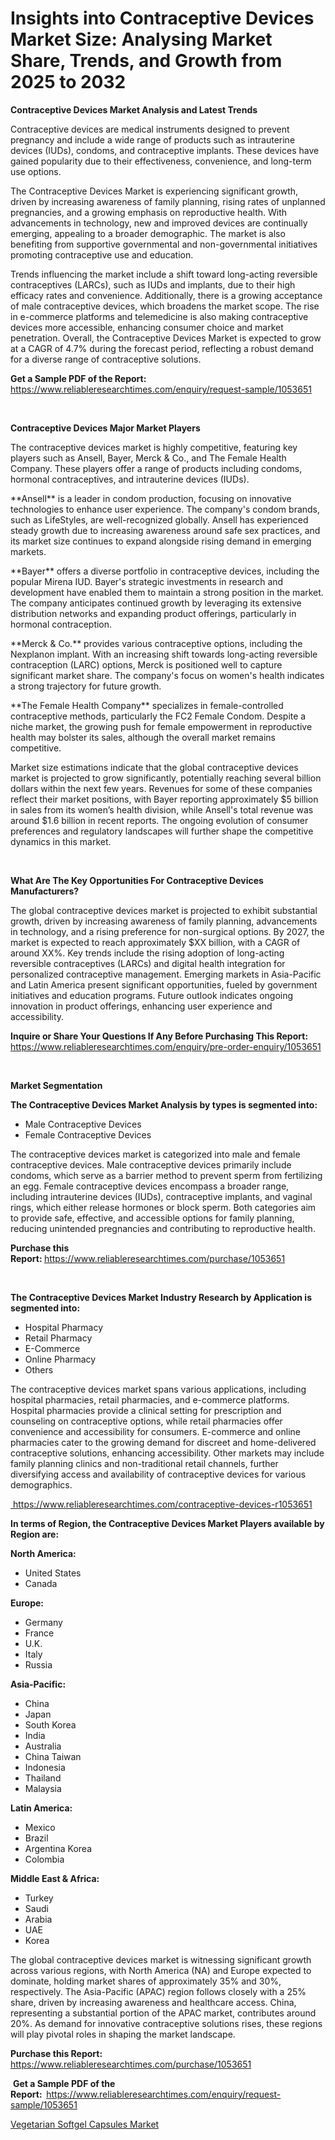 <p><h1>Insights into Contraceptive Devices Market Size: Analysing Market Share, Trends, and Growth from 2025 to 2032</h1></p><p><strong>Contraceptive Devices Market Analysis and Latest Trends</strong></p>
<p><p>Contraceptive devices are medical instruments designed to prevent pregnancy and include a wide range of products such as intrauterine devices (IUDs), condoms, and contraceptive implants. These devices have gained popularity due to their effectiveness, convenience, and long-term use options.</p><p>The Contraceptive Devices Market is experiencing significant growth, driven by increasing awareness of family planning, rising rates of unplanned pregnancies, and a growing emphasis on reproductive health. With advancements in technology, new and improved devices are continually emerging, appealing to a broader demographic. The market is also benefiting from supportive governmental and non-governmental initiatives promoting contraceptive use and education.</p><p>Trends influencing the market include a shift toward long-acting reversible contraceptives (LARCs), such as IUDs and implants, due to their high efficacy rates and convenience. Additionally, there is a growing acceptance of male contraceptive devices, which broadens the market scope. The rise in e-commerce platforms and telemedicine is also making contraceptive devices more accessible, enhancing consumer choice and market penetration. Overall, the Contraceptive Devices Market is expected to grow at a CAGR of 4.7% during the forecast period, reflecting a robust demand for a diverse range of contraceptive solutions.</p></p>
<p><strong>Get a Sample PDF of the Report:&nbsp;</strong> <a href="https://www.reliableresearchtimes.com/enquiry/request-sample/1053651?utm_campaign=3059&utm_medium=2&utm_source=Github&utm_content=ia&utm_term=08032025&utm_id=contraceptive-devices">https://www.reliableresearchtimes.com/enquiry/request-sample/1053651</a></p>
<p>&nbsp;</p>
<p><strong>Contraceptive Devices Major Market Players</strong></p>
<p><p>The contraceptive devices market is highly competitive, featuring key players such as Ansell, Bayer, Merck & Co., and The Female Health Company. These players offer a range of products including condoms, hormonal contraceptives, and intrauterine devices (IUDs).</p><p>**Ansell** is a leader in condom production, focusing on innovative technologies to enhance user experience. The company's condom brands, such as LifeStyles, are well-recognized globally. Ansell has experienced steady growth due to increasing awareness around safe sex practices, and its market size continues to expand alongside rising demand in emerging markets.</p><p>**Bayer** offers a diverse portfolio in contraceptive devices, including the popular Mirena IUD. Bayer's strategic investments in research and development have enabled them to maintain a strong position in the market. The company anticipates continued growth by leveraging its extensive distribution networks and expanding product offerings, particularly in hormonal contraception.</p><p>**Merck & Co.** provides various contraceptive options, including the Nexplanon implant. With an increasing shift towards long-acting reversible contraception (LARC) options, Merck is positioned well to capture significant market share. The company's focus on women's health indicates a strong trajectory for future growth.</p><p>**The Female Health Company** specializes in female-controlled contraceptive methods, particularly the FC2 Female Condom. Despite a niche market, the growing push for female empowerment in reproductive health may bolster its sales, although the overall market remains competitive.</p><p>Market size estimations indicate that the global contraceptive devices market is projected to grow significantly, potentially reaching several billion dollars within the next few years. Revenues for some of these companies reflect their market positions, with Bayer reporting approximately $5 billion in sales from its women’s health division, while Ansell's total revenue was around $1.6 billion in recent reports. The ongoing evolution of consumer preferences and regulatory landscapes will further shape the competitive dynamics in this market.</p></p>
<p>&nbsp;</p>
<p><strong>What Are The Key Opportunities For Contraceptive Devices Manufacturers?</strong></p>
<p><p>The global contraceptive devices market is projected to exhibit substantial growth, driven by increasing awareness of family planning, advancements in technology, and a rising preference for non-surgical options. By 2027, the market is expected to reach approximately $XX billion, with a CAGR of around XX%. Key trends include the rising adoption of long-acting reversible contraceptives (LARCs) and digital health integration for personalized contraceptive management. Emerging markets in Asia-Pacific and Latin America present significant opportunities, fueled by government initiatives and education programs. Future outlook indicates ongoing innovation in product offerings, enhancing user experience and accessibility.</p></p>
<p><strong>Inquire or Share Your Questions If Any Before Purchasing This Report:</strong> <a href="https://www.reliableresearchtimes.com/enquiry/pre-order-enquiry/1053651?utm_campaign=3059&utm_medium=2&utm_source=Github&utm_content=ia&utm_term=08032025&utm_id=contraceptive-devices">https://www.reliableresearchtimes.com/enquiry/pre-order-enquiry/1053651</a></p>
<p>&nbsp;</p>
<p><strong>Market Segmentation</strong></p>
<p><strong>The Contraceptive Devices Market Analysis by types is segmented into:</strong></p>
<p><ul><li>Male Contraceptive Devices</li><li>Female Contraceptive Devices</li></ul></p>
<p><p>The contraceptive devices market is categorized into male and female contraceptive devices. Male contraceptive devices primarily include condoms, which serve as a barrier method to prevent sperm from fertilizing an egg. Female contraceptive devices encompass a broader range, including intrauterine devices (IUDs), contraceptive implants, and vaginal rings, which either release hormones or block sperm. Both categories aim to provide safe, effective, and accessible options for family planning, reducing unintended pregnancies and contributing to reproductive health.</p></p>
<p><strong>Purchase this Report:&nbsp;</strong><a href="https://www.reliableresearchtimes.com/purchase/1053651?utm_campaign=3059&utm_medium=2&utm_source=Github&utm_content=ia&utm_term=08032025&utm_id=contraceptive-devices">https://www.reliableresearchtimes.com/purchase/1053651</a></p>
<p>&nbsp;</p>
<p><strong>The Contraceptive Devices Market Industry Research by Application is segmented into:</strong></p>
<p><ul><li>Hospital Pharmacy</li><li>Retail Pharmacy</li><li>E-Commerce</li><li>Online Pharmacy</li><li>Others</li></ul></p>
<p><p>The contraceptive devices market spans various applications, including hospital pharmacies, retail pharmacies, and e-commerce platforms. Hospital pharmacies provide a clinical setting for prescription and counseling on contraceptive options, while retail pharmacies offer convenience and accessibility for consumers. E-commerce and online pharmacies cater to the growing demand for discreet and home-delivered contraceptive solutions, enhancing accessibility. Other markets may include family planning clinics and non-traditional retail channels, further diversifying access and availability of contraceptive devices for various demographics.</p></p>
<p><a href="https://www.reliableresearchtimes.com/contraceptive-devices-r1053651?utm_campaign=3059&utm_medium=2&utm_source=Github&utm_content=ia&utm_term=08032025&utm_id=contraceptive-devices">&nbsp;https://www.reliableresearchtimes.com/contraceptive-devices-r1053651</a></p>
<p><strong>In terms of Region, the Contraceptive Devices Market Players available by Region are:</strong></p>
<p>
    <p> <strong> North America: </strong>
        <ul>
            <li>United States</li>
            <li>Canada</li>
        </ul>
        </p> 
    <p> <strong> Europe: </strong>
        <ul>
            <li>Germany</li>
            <li>France</li>
            <li>U.K.</li>
            <li>Italy</li>
            <li>Russia</li>
        </ul>
        </p> 
    <p> <strong> Asia-Pacific: </strong>
        <ul>
            <li>China</li>
            <li>Japan</li>
            <li>South Korea</li>
            <li>India</li>
            <li>Australia</li>
            <li>China Taiwan</li>
            <li>Indonesia</li>
            <li>Thailand</li>
            <li>Malaysia</li>
        </ul>
        </p> 
    <p> <strong> Latin America: </strong>
        <ul>
            <li>Mexico</li>
            <li>Brazil</li>
            <li>Argentina Korea</li>
            <li>Colombia</li>
        </ul>
        </p> 
    <p> <strong> Middle East & Africa: </strong>
        <ul>
            <li>Turkey</li>
            <li>Saudi</li>
            <li>Arabia</li>
            <li>UAE</li>
            <li>Korea</li>
        </ul>
    </p>
    </p>
<p><p>The global contraceptive devices market is witnessing significant growth across various regions, with North America (NA) and Europe expected to dominate, holding market shares of approximately 35% and 30%, respectively. The Asia-Pacific (APAC) region follows closely with a 25% share, driven by increasing awareness and healthcare access. China, representing a substantial portion of the APAC market, contributes around 20%. As demand for innovative contraceptive solutions rises, these regions will play pivotal roles in shaping the market landscape.</p></p>
<p><strong>Purchase this Report: </strong><a href="https://www.reliableresearchtimes.com/purchase/1053651?utm_campaign=3059&utm_medium=2&utm_source=Github&utm_content=ia&utm_term=08032025&utm_id=contraceptive-devices">https://www.reliableresearchtimes.com/purchase/1053651</a></p>
<p>&nbsp;<strong>Get a Sample PDF of the Report:&nbsp;&nbsp;</strong><a href="https://www.reliableresearchtimes.com/enquiry/request-sample/1053651?utm_campaign=3059&utm_medium=2&utm_source=Github&utm_content=ia&utm_term=08032025&utm_id=contraceptive-devices">https://www.reliableresearchtimes.com/enquiry/request-sample/1053651</a></p>
<p><strong></strong></p>
<p><p><a href="https://github.com/micbotam/Market-Research-Report-List-1/blob/main/vegetarian-softgel-capsules-market.md?utm_campaign=3059&utm_medium=2&utm_source=Github&utm_content=ia&utm_term=08032025&utm_id=contraceptive-devices">Vegetarian Softgel Capsules Market</a></p></p>